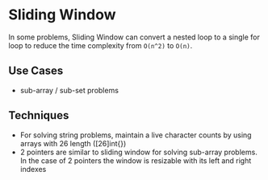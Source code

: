 # Sliding Window

In some problems, Sliding Window can convert a nested loop to a single for loop to reduce the time complexity from `O(n^2)` to `O(n)`.

## Use Cases

- sub-array / sub-set problems

## Techniques

- For solving string problems, maintain a live character counts by using arrays with 26 length ([26]int{})
- 2 pointers are similar to sliding window for solving sub-array problems. In the case of 2 pointers the window is resizable with its left and right indexes